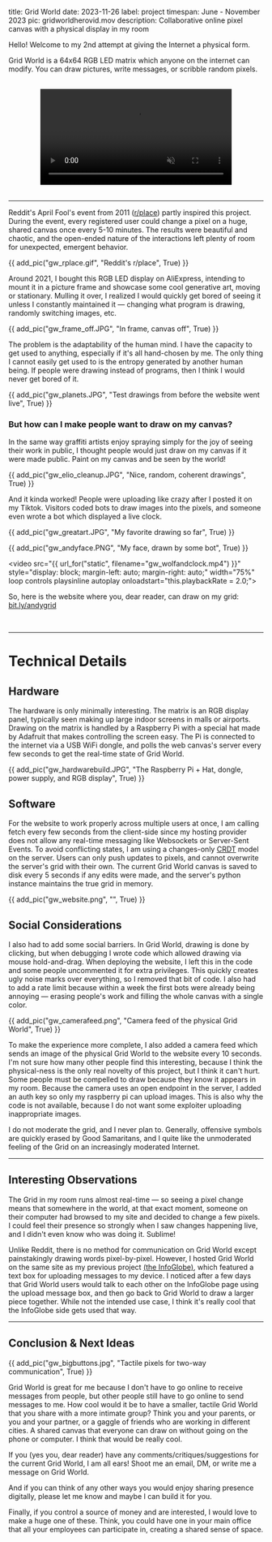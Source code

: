 title: Grid World
date: 2023-11-26
label: project
timespan: June - November 2023
pic: gridworldherovid.mov
description: Collaborative online pixel canvas with a physical display in my room

Hello! Welcome to my 2nd attempt at giving the Internet a physical form.

Grid World is a 64x64 RGB LED matrix which anyone on the internet can modify. You can draw pictures, write messages, or scribble random pixels. 

<br>
<video
    src="{{ url_for("static", filename="gridworldherovid.mov") }}"
    style="display: block; margin-left: auto; margin-right: auto;"
    width="75%" 
    loop
    controls
    muted
    playsinline
    autoplay
    onloadstart="this.playbackRate = 0.5;">
</video>
<br>
<hr>

Reddit's April Fool's event from 2011 ([r/place](https://www.reddit.com/r/place)) partly inspired this project. During the event, every registered user could change a pixel on a huge, shared canvas once every 5-10 minutes. The results were beautiful and chaotic, and the open-ended nature of the interactions left plenty of room for unexpected, emergent behavior. 

{{ add_pic("gw_rplace.gif", "Reddit's r/place", True) }}

Around 2021, I bought this RGB LED display on AliExpress, intending to mount it in a picture frame and showcase some cool generative art, moving or stationary. Mulling it over, I realized I would quickly get bored of seeing it unless I constantly maintained it — changing what program is drawing, randomly switching images, etc.

{{ add_pic("gw_frame_off.JPG", "In frame, canvas off", True) }}

The problem is the adaptability of the human mind. I have the capacity to get used to anything, especially if it's all hand-chosen by me. The only thing I cannot easily get used to is the entropy generated by another human being. If people were drawing instead of programs, then I think I would never get bored of it.

{{ add_pic("gw_planets.JPG", "Test drawings from before the website went live", True) }}

### But how can I make people want to draw on my canvas? 

In the same way graffiti artists enjoy spraying simply for the joy of seeing their work in public, I thought people would just draw on my canvas if it were made public. Paint on my canvas and be seen by the world!

{{ add_pic("gw_elio_cleanup.JPG", "Nice, random, coherent drawings", True) }}

And it kinda worked! People were uploading like crazy after I posted it on my Tiktok. Visitors coded bots to draw images into the pixels, and someone even wrote a bot which displayed a live clock. 

{{ add_pic("gw_greatart.JPG", "My favorite drawing so far", True) }}

{{ add_pic("gw_andyface.PNG", "My face, drawn by some bot", True) }}


<video
    src="{{ url_for("static", filename="gw_wolfandclock.mp4") }}"
    style="display: block; margin-left: auto; margin-right: auto;"
    width="75%" 
    loop
    controls
    playsinline
    autoplay
    onloadstart="this.playbackRate = 2.0;">
</video>



So, here is the website where you, dear reader, can draw on my grid: 
<a href="https://aksuper7.pythonanywhere.com/gridworld" target="_blank">bit.ly/andygrid</a>


<br><hr>
# Technical Details

## Hardware
The hardware is only minimally interesting. The matrix is an RGB display panel, typically seen making up large indoor screens in malls or airports. Drawing on the matrix is handled by a Raspberry Pi with a special hat made by Adafruit that makes controlling the screen easy. The Pi is connected to the internet via a USB WiFi dongle, and polls the web canvas's server every few seconds to get the real-time state of Grid World.

{{ add_pic("gw_hardwarebuild.JPG", "The Raspberry Pi + Hat, dongle, power supply, and RGB display", True) }}

## Software
For the website to work properly across multiple users at once, I am calling fetch every few seconds from the client-side since my hosting provider does not allow any real-time messaging like Websockets or Server-Sent Events. To avoid conflicting states, I am using a changes-only [CRDT](https://en.wikipedia.org/wiki/Conflict-free_replicated_data_type) model on the server. Users can only push updates to pixels, and cannot overwrite the server's grid with their own. The current Grid World canvas is saved to disk every 5 seconds if any edits were made, and the server's python instance maintains the true grid in memory. 

{{ add_pic("gw_website.png", "", True) }}

## Social Considerations
I also had to add some social barriers. In Grid World, drawing is done by clicking, but when debugging I wrote code which allowed drawing via mouse hold-and-drag. When deploying the website, I left this in the code and some people uncommented it for extra privileges. This quickly creates ugly noise marks over everything, so I removed that bit of code. I also had to add a rate limit because within a week the first bots were already being annoying — erasing people's work and filling the whole canvas with a single color. 

{{ add_pic("gw_camerafeed.png", "Camera feed of the physical Grid World", True) }}

To make the experience more complete, I also added a camera feed which sends an image of the physical Grid World to the website every 10 seconds. I'm not sure how many other people find this interesting, because I think the physical-ness is the only real novelty of this project, but I think it can't hurt. Some people must be compelled to draw because they know it appears in my room.
Because the camera uses an open endpoint in the server, I added an auth key so only my raspberry pi can upload images. This is also why the code is not available, because I do not want some exploiter uploading inappropriate images.

I do not moderate the grid, and I never plan to. Generally, offensive symbols are quickly erased by Good Samaritans, and I quite like the unmoderated feeling of the Grid on an increasingly moderated Internet.

<hr>

## Interesting Observations

The Grid in my room runs almost real-time — so seeing a pixel change means that somewhere in the world, at that exact moment, someone on their computer had browsed to my site and decided to change a few pixels. I could feel their presence so strongly when I saw changes happening live, and I didn't even know who was doing it. Sublime!

Unlike Reddit, there is no method for communication on Grid World except painstakingly drawing words pixel-by-pixel. However, I hosted Grid World on the same site as my previous project [(the InfoGlobe)](), which featured a text box for uploading messages to my device. I noticed after a few days that Grid World users would talk to each other on the InfoGlobe page using the upload message box, and then go back to Grid World to draw a larger piece together. While not the intended use case, I think it's really cool that the InfoGlobe side gets used that way.

<hr>

## Conclusion & Next Ideas

{{ add_pic("gw_bigbuttons.jpg", "Tactile pixels for two-way communication", True) }}

Grid World is great for me because I don't have to go online to receive messages from people, but other people still have to go online to send messages to me. How cool would it be to have a smaller, tactile Grid World that you share with a more intimate group? Think you and your parents, or you and your partner, or a gaggle of friends who are working in different cities. A shared canvas that everyone can draw on without going on the phone or computer. I think that would be really cool.

If you (yes you, dear reader) have any comments/critiques/suggestions for the current Grid World, I am all ears! Shoot me an email, DM, or write me a message on Grid World.

And if you can think of any other ways you would enjoy sharing presence digitally, please let me know and maybe I can build it for you.



Finally, if you control a source of money and are interested, I would love to make a huge one of these. Think, you could have one in your main office that all your employees can participate in, creating a shared sense of space. 










